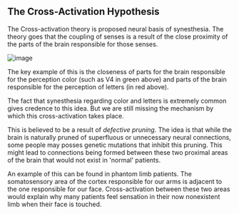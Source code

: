 ## The Cross-Activation Hypothesis
The Cross-activation theory is proposed neural basis of synesthesia. The theory goes that the coupling of senses is a result of the close proximity of the parts of the brain responsible for those senses.

![image](https://upload.wikimedia.org/wikipedia/commons/c/c7/Synaesthesiabrain.jpg)

The key example of this is the closeness of parts for the brain responsible for the perception color (such as V4 in green above) and parts of the brain responsible for the perception of letters (in red above).

The fact that synesthesia regarding color and letters is extremely common gives credence to this idea. But we are still missing the mechanism by which this cross-activation takes place.

This is believed to be a result of *defective pruning*. The idea is that while the brain is naturally pruned of superfluous or unnecessary neural connections, some people may posses genetic mutations that inhibit this pruning. This might lead to connections being formed between these two proximal areas of the brain that would not exist in 'normal' patients.

An example of this can be found in phantom limb patients. The somatosensory area of the cortex responsible for our arms is adjacent to the one responsible for our face. Cross-activation between these two areas would explain why many patients feel sensation in their now nonexistent limb when their face is touched.
